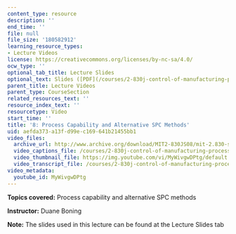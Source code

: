```yaml
---
content_type: resource
description: ''
end_time: ''
file: null
file_size: '180582912'
learning_resource_types:
- Lecture Videos
license: https://creativecommons.org/licenses/by-nc-sa/4.0/
ocw_type: ''
optional_tab_title: Lecture Slides
optional_text: Slides ([PDF](/courses/2-830j-control-of-manufacturing-processes-sma-6303-spring-2008/resources/lecture8))
parent_title: Lecture Videos
parent_type: CourseSection
related_resources_text: ''
resource_index_text: ''
resourcetype: Video
start_time: ''
title: '8: Process Capability and Alternative SPC Methods'
uid: aefda373-a13f-d99e-c169-641b21455bb1
video_files:
  archive_url: http://www.archive.org/download/MIT2-830JS08/mit-2.830-s08-lec08_300k.mp4
  video_captions_file: /courses/2-830j-control-of-manufacturing-processes-sma-6303-spring-2008/e8f440d42b5c552ab3317603df1347f1_MyWivgwDPtg.vtt
  video_thumbnail_file: https://img.youtube.com/vi/MyWivgwDPtg/default.jpg
  video_transcript_file: /courses/2-830j-control-of-manufacturing-processes-sma-6303-spring-2008/ec8097afe1b59ae74d7d600992ded171_MyWivgwDPtg.pdf
video_metadata:
  youtube_id: MyWivgwDPtg
---
```


**Topics covered:** Process capability and alternative SPC methods

**Instructor:** Duane Boning

**Note:** The slides used in this lecture can be found at the Lecture Slides tab

